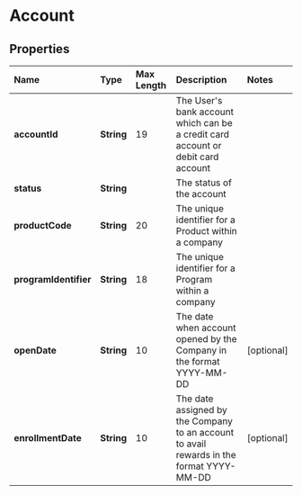 # Account

## Properties <a name="properties"></a>

| Name | Type | Max Length | Description | Notes |
| :--- | :--- | :--------- | :---------- | :---- |
| **accountId** | **String** | 19 | The User's bank account which can be a credit card account or debit card account ||
| **status** | **String** | | The status of the account ||
| **productCode** | **String** | 20 | The unique identifier for a Product within a company ||
| **programIdentifier** | **String** | 18 | The unique identifier for a Program within a company ||
| **openDate** | **String** | 10 | The date when account opened by the Company in the format YYYY-MM-DD | [optional] |
| **enrollmentDate** | **String** | 10 | The date assigned by the Company to an account to avail rewards in the format YYYY-MM-DD | [optional] |
